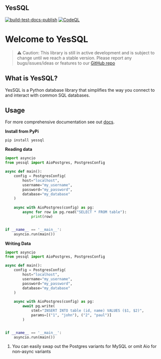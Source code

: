 ##  YesSQL

[![build-test-docs-publish](https://github.com/mitchelllisle/yessql/actions/workflows/run-build-tests-docs-publish.yaml/badge.svg?branch=main)](https://github.com/mitchelllisle/yessql/actions/workflows/run-build-tests-docs-publish.yaml)
[![CodeQL](https://github.com/mitchelllisle/yessql/actions/workflows/codeql-analysis.yml/badge.svg?branch=main)](https://github.com/mitchelllisle/yessql/actions/workflows/codeql-analysis.yml)

# Welcome to YesSQL

> ⚠️ Caution: This library is still in active development and is subject to change until we reach a stable 
> version. Please report any bugs/issues/ideas or features to our [GitHub repo](https://github.com/mitchelllisle/yessql)

## What is YesSQL?
YesSQL is a Python database library that simplifies the way you connect to and interact with common
SQL databases.


## Usage
For more comprehensive documentation see out [docs](https://mitchelllisle.github.io/yessql/).

**Install from PyPi**
```shell
pip install yessql
```

**Reading data**

```python
import asyncio
from yessql import AioPostgres, PostgresConfig

async def main():
    config = PostgresConfig(
        host="localhost",
        username="my_username",
        password="my_password",
        database="my_database"
    )
    
    async with AioPostgres(config) as pg:
        async for row in pg.read("SELECT * FROM table"):
            print(row)


if __name__ == '__main__':
    asyncio.run(main())

```

**Writing Data**

```python
import asyncio
from yessql import AioPostgres, PostgresConfig

async def main():
    config = PostgresConfig(
        host="localhost",
        username="my_username",
        password="my_password",
        database="my_database"
    )
    
    async with AioPostgres(config) as pg:
        await pg.write(
            stmt="INSERT INTO table (id, name) VALUES ($1, $2)",
            params=[("1", "john"), ("2", "paul")]
        )


if __name__ == '__main__':
    asyncio.run(main())
```


1. You can easily swap out the Postgres variants for MySQL or omit Aio for non-async variants

